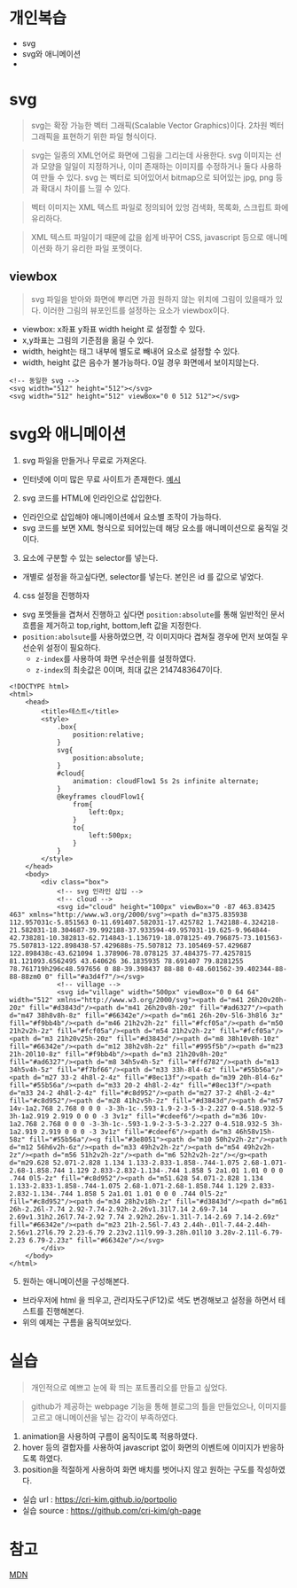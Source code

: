 # 개인복습
- svg
- svg와 애니메이션
- 

# svg
> svg는 확장 가능한 벡터 그래픽(Scalable Vector Graphics)이다. 2차원 벡터 그래픽을 표현하기 위한 파일 형식이다.

>  svg는 일종의 XML언어로 화면에 그림을 그리는데 사용한다. 
>  svg 이미지는 선과 모양을 일일이 지정하거나, 이미 존재하는 이미지를 수정하거나 둘다 사용하여 만들 수 있다.
>  svg 는 벡터로 되어있어서 bitmap으로 되어있는 jpg, png 등과 확대시 차이를 느낄 수 있다.

> 벡터 이미지는 XML 텍스트 파일로 정의되어 있엉 검색화, 목록화, 스크립트 화에 유리하다.

> XML 텍스트 파일이기 때문에 값을 쉽게 바꾸어 CSS, javascript 등으로 애니메이션화 하기 유리한 파일 포멧이다.
## viewbox
> svg 파일을 받아와 화면에 뿌리면 가끔 원하지 않는 위치에 그림이 있을때가 있다. 이러한 그림의 뷰포인트를 설정하는 요소가 viewbox이다.
- viewbox: x좌표 y좌표 width height 로 설정할 수 있다.
- x,y좌표는 그림의 기준점을 옮길 수 있다.
- width, height는 태그 내부에 별도로 빼내어 요소로 설정할 수 있다.
- width, height 값은 음수가 불가능하다. 0일 경우 화면에서 보이지않는다.
```
<!-- 동일한 svg -->
<svg width="512" height="512"></svg>
<svg width="512" height="512" viewBox="0 0 512 512"></svg>
```

# svg와 애니메이션
1. svg 파일을 만들거나 무료로 가져온다.
  - 인터넷에 이미 많은 무료 사이트가 존재한다. [예시](https://www.flaticon.com/free-icon)
2. svg 코드를 HTML에 인라인으로 삽입한다.
  - 인라인으로 삽입해야 애니메이션에서 요소별 조작이 가능하다.
  - svg 코드를 보면 XML 형식으로 되어있는데 해당 요소를 애니메이션으로 움직일 것이다.
3. 요소에 구분할 수 있는 selector를 넣는다.
  - 개별로 설정을 하고싶다면, selector를 넣는다. 본인은 id 를 값으로 넣었다.
4. css 설정을 진행하자
  - svg 포멧들을 겹쳐서 진행하고 싶다면 ```position:absolute```를 통해 일반적인 문서 흐름을 제거하고 top,right, bottom,left 값을 지정한다.
  - ```position:abolsute```를 사용하였으면, 각 이미지마다 겹쳐질 경우에 먼저 보여질 우선순위 설정이 필요하다.
    - ```z-index```를 사용하여 화면 우선순위를 설정하였다.
    - ```z-index```의 최솟값은 0이며, 최대 값은 2147483647이다.
```
<!DOCTYPE html>
<html>
	<head>
		<title>테스트</title>
		<style>
			.box{
				position:relative;
			}
			svg{
				position:absolute;
			}
			#cloud{
				animation: cloudFlow1 5s 2s infinite alternate;
			}
			@keyframes cloudFlow1{
				from{
					left:0px;
				}
				to{
					left:500px;
				}
			}
		</style>
	</head>
	<body>
		<div class="box">
			<!-- svg 인라인 삽입 -->
			<!-- cloud --> 
			<svg id="cloud" height="100px" viewBox="0 -87 463.83425 463" xmlns="http://www.w3.org/2000/svg"><path d="m375.835938 112.957031c-5.851563 0-11.691407.582031-17.425782 1.742188-4.324218-21.582031-18.304687-39.992188-37.933594-49.957031-19.625-9.964844-42.738281-10.382813-62.714843-1.136719-18.078125-49.796875-73.101563-75.507813-122.898438-57.429688s-75.507812 73.105469-57.429687 122.898438c-43.621094 1.378906-78.078125 37.484375-77.4257815 81.121093.6562495 43.640626 36.1835935 78.691407 79.8281255 78.761719h296c48.597656 0 88-39.398437 88-88 0-48.601562-39.402344-88-88-88zm0 0" fill="#a3d4f7"/></svg>
			<!-- village -->
			<svg id="village" width="500px" viewBox="0 0 64 64" width="512" xmlns="http://www.w3.org/2000/svg"><path d="m41 26h20v20h-20z" fill="#d3843d"/><path d="m41 26h20v8h-20z" fill="#ad6327"/><path d="m47 38h8v8h-8z" fill="#66342e"/><path d="m61 26h-20v-5l6-3h8l6 3z" fill="#f9bb4b"/><path d="m46 21h2v2h-2z" fill="#fcf05a"/><path d="m50 21h2v2h-2z" fill="#fcf05a"/><path d="m54 21h2v2h-2z" fill="#fcf05a"/><path d="m3 21h20v25h-20z" fill="#d3843d"/><path d="m8 38h10v8h-10z" fill="#66342e"/><path d="m12 38h2v8h-2z" fill="#995f5b"/><path d="m23 21h-20l10-8z" fill="#f9bb4b"/><path d="m3 21h20v8h-20z" fill="#ad6327"/><path d="m8 34h5v4h-5z" fill="#ffd782"/><path d="m13 34h5v4h-5z" fill="#f7bf66"/><path d="m33 33h-8l4-6z" fill="#55b56a"/><path d="m27 33-2 4h8l-2-4z" fill="#8ec13f"/><path d="m39 20h-8l4-6z" fill="#55b56a"/><path d="m33 20-2 4h8l-2-4z" fill="#8ec13f"/><path d="m33 24-2 4h8l-2-4z" fill="#c8d952"/><path d="m27 37-2 4h8l-2-4z" fill="#c8d952"/><path d="m28 41h2v5h-2z" fill="#d3843d"/><path d="m57 14v-1a2.768 2.768 0 0 0 -3-3h-1c-.593-1.9-2-3-5-3-2.227 0-4.518.932-5 3h-1a2.919 2.919 0 0 0 -3 3v1z" fill="#cdeef6"/><path d="m36 10v-1a2.768 2.768 0 0 0 -3-3h-1c-.593-1.9-2-3-5-3-2.227 0-4.518.932-5 3h-1a2.919 2.919 0 0 0 -3 3v1z" fill="#cdeef6"/><path d="m3 46h58v15h-58z" fill="#55b56a"/><g fill="#3e8051"><path d="m10 50h2v2h-2z"/><path d="m12 56h6v2h-6z"/><path d="m33 49h2v2h-2z"/><path d="m54 49h2v2h-2z"/><path d="m56 51h2v2h-2z"/><path d="m6 52h2v2h-2z"/></g><path d="m29.628 52.071-2.828 1.134 1.133-2.833-1.858-.744-1.075 2.68-1.071-2.68-1.858.744 1.129 2.833-2.832-1.134-.744 1.858 5 2a1.01 1.01 0 0 0 .744 0l5-2z" fill="#c8d952"/><path d="m51.628 54.071-2.828 1.134 1.133-2.833-1.858-.744-1.075 2.68-1.071-2.68-1.858.744 1.129 2.833-2.832-1.134-.744 1.858 5 2a1.01 1.01 0 0 0 .744 0l5-2z" fill="#c8d952"/><path d="m34 28h2v18h-2z" fill="#d3843d"/><path d="m61 26h-2.26l-7.74 2.92-7.74-2.92h-2.26v1.31l7.14 2.69-7.14 2.69v1.31h2.26l7.74-2.92 7.74 2.92h2.26v-1.31l-7.14-2.69 7.14-2.69z" fill="#66342e"/><path d="m23 21h-2.56l-7.43 2.44h-.01l-7.44-2.44h-2.56v1.27l6.79 2.23-6.79 2.23v2.11l9.99-3.28h.01l10 3.28v-2.11l-6.79-2.23 6.79-2.23z" fill="#66342e"/></svg>
		</div>
	</body>
</html>
```
5. 원하는 애니메이션을 구성해본다.
  - 브라우저에 html 을 띄우고, 관리자도구(F12)로 색도 변경해보고 설정을 하면서 테스트를 진행해본다.
  - 위의 예제는 구름을 움직여보았다.

# 실습
> 개인적으로 예쁘고 눈에 확 띄는 포트폴리오를 만들고 싶었다.

> github가 제공하는 webpage 기능을 통해 블로그의 틀을 만들었으나, 이미지를 고르고 애니메이션을 넣는 감각이 부족하였다.

1. animation을 사용하여 구름이 움직이도록 적용하였다. 
2. hover 등의 결합자를 사용하여 javascript 없이 화면의 이벤트에 이미지가 반응하도록 하였다.
3. position을 적절하게 사용하여 화면 배치를 벗어나지 않고 원하는 구도를 작성하였다.

- 실습 url : https://cri-kim.github.io/portpolio
- 실습 source : https://github.com/cri-kim/gh-page



# 참고
[MDN](https://developer.mozilla.org/ko/docs/Web/SVG/Tutorial)
